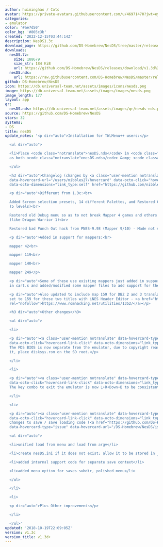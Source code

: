 ```yaml
---
author: huiminghao / Coto
avatar: https://private-avatars.githubusercontent.com/u/46971470?jwt=eyJhbGciOiJIUzI1NiIsInR5cCI6IkpXVCJ9.eyJpc3MiOiJnaXRodWIuY29tIiwiYXVkIjoicmF3LmdpdGh1YnVzZXJjb250ZW50LmNvbSIsImtleSI6ImtleTEiLCJleHAiOjE3MzQ2MTE3NjAsIm5iZiI6MTczNDYxMDU2MCwicGF0aCI6Ii91LzQ2OTcxNDcwIn0.BKuu1sjSersVsx0I9SmF8C_AESRM2JMdKg4tATQfayU&v=4
categories:
- emulator
color: '#ae7d50'
color_bg: '#805c3b'
created: '2022-12-15T03:44:14Z'
description: NesDS1.3c
download_page: https://github.com/DS-Homebrew/NesDS/tree/master/release
downloads:
  nesDS.7z:
    size: 188679
    size_str: 184 KiB
    url: https://github.com/DS-Homebrew/NesDS/releases/download/v1.3d%2B/nesDS.7z
  nesDS.nds:
    url: https://raw.githubusercontent.com/DS-Homebrew/NesDS/master/release/nesDS.nds
github: DS-Homebrew/NesDS
icon: https://db.universal-team.net/assets/images/icons/nesds.png
image: https://db.universal-team.net/assets/images/images/nesds.png
image_length: 177
layout: app
qr:
  nesDS.nds: https://db.universal-team.net/assets/images/qr/nesds-nds.png
source: https://github.com/DS-Homebrew/NesDS
stars: 32
systems:
- DS
title: nesDS
update_notes: '<p dir="auto">Installation for TWLMenu++ users:</p>

  <ul dir="auto">

  <li>Place <code class="notranslate">nesDS.nds</code> in <code class="notranslate">sd:/_nds/TWiLightMenu/emulators/</code>
  as both <code class="notranslate">nesDS.nds</code> &amp; <code class="notranslate">nesTWL.nds</code></li>

  </ul>

  <h3 dir="auto">Changelog (changes by <a class="user-mention notranslate" data-hovercard-type="user"
  data-hovercard-url="/users/nibbles27/hovercard" data-octo-click="hovercard-link-click"
  data-octo-dimensions="link_type:self" href="https://github.com/nibbles27">@nibbles27</a>)</h3>

  <p dir="auto">Different from 1.3c:<br>

  Added Screen selection presets, 14 different Palettes, and Restored Gamma selection
  (5 levels)<br>

  Restored old Debug menu so as to not break Mapper 4 games and others to a crash
  (like Dragon Warrior 1)<br>

  Restored bad Punch Out hack from PNES-9.98 (Mapper 9/10) - Made not so bad!</p>

  <p dir="auto">Added in support for mappers:<br>

  mapper 42<br>

  mapper 119<br>

  mapper 140<br>

  mapper 249</p>

  <p dir="auto">Some of these use existing mappers just added in support for them
  in cart.s and added/modified some mapper files to add support for these!</p>

  <p dir="auto">Also updated to include map 159 for DBZ 2 and 3 translations, please
  set to 159 for these two titles with iNES Header Editor - <a href="https://www.romhacking.net/utilities/1352/"
  rel="nofollow">https://www.romhacking.net/utilities/1352/</a></p>

  <h3 dir="auto">Other changes</h3>

  <ul dir="auto">

  <li>

  <p dir="auto"><a class="user-mention notranslate" data-hovercard-type="user" data-hovercard-url="/users/nadiaholmquist/hovercard"
  data-octo-click="hovercard-link-click" data-octo-dimensions="link_type:self" href="https://github.com/nadiaholmquist">@nadiaholmquist</a>:
  The FDS BIOS is now separate from the emulator, due to copyright reasons. To re-add
  it, place disksys.rom on the SD root.</p>

  </li>

  <li>

  <p dir="auto"><a class="user-mention notranslate" data-hovercard-type="user" data-hovercard-url="/users/NightScript370/hovercard"
  data-octo-click="hovercard-link-click" data-octo-dimensions="link_type:self" href="https://github.com/NightScript370">@NightScript370</a>:
  The key combo to exit the emulator is now L+R+Down+B to be consistent with nds-bootstrap.</p>

  </li>

  <li>

  <p dir="auto"><a class="user-mention notranslate" data-hovercard-type="user" data-hovercard-url="/users/ds-sloth/hovercard"
  data-octo-click="hovercard-link-click" data-octo-dimensions="link_type:self" href="https://github.com/ds-sloth">@ds-sloth</a>:
  Changes to save / save loading code (<a href="https://github.com/DS-Homebrew/NesDS/issues/6"
  data-hovercard-type="issue" data-hovercard-url="/DS-Homebrew/NesDS/issues/6/hovercard">#6</a>)</p>

  <ul dir="auto">

  <li>unified load from menu and load from argv</li>

  <li>create nesDS.ini if it does not exist; allow it to be stored in _nds</li>

  <li>added internal support code for separate save context</li>

  <li>added menu option for saves subdir, polished menu</li>

  </ul>

  </li>

  <li>

  <p dir="auto">Plus Other improvements</p>

  </li>

  </ul>'
updated: '2018-10-19T22:09:05Z'
version: v1.3c
version_title: v1.3d+
---
```

